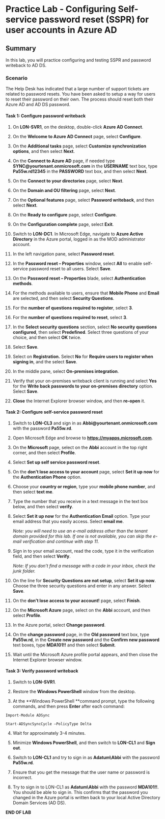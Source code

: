 # Practice Lab - Configuring Self-service password reset (SSPR) for user accounts in Azure AD

## Summary

In this lab, you will practice configuring and testing SSPR and password writeback to AD DS.

### Scenario

The Help Desk has indicated that a large number of support tickets are related to password resets. You have been asked to setup a way for users to reset their password on their own. The process should reset both their Azure AD and AD DS password. 

#### Task 1: Configure password writeback

1.  On **LON-SVR1**, on the desktop, double-click **Azure AD Connect**.

2.  On the **Welcome to Azure AD Connect** page, select **Configure**.

3.  On the **Additional tasks** page, select **Customize synchronization
    options**, and then select **Next**.

4.  On the **Connect to Azure AD** page, if needed type
    **SYNC\@yourtenant.onmicrosoft.com** in the **USERNAME** text box, type
    **Pa55w.rd12345** in the **PASSWORD** text box, and then select **Next**.

5.  On the **Connect to your directories** page, select **Next**.

6.  On the **Domain and OU filtering** page, select **Next**.

7.  On the **Optional features** page, select **Password writeback**, and then
    select **Next**.

8.  On the **Ready to configure** page, select **Configure**.

9.  On the **Configuration complete** page, select **Exit**.

10. Switch to **LON-DC1**. In Microsoft Edge, navigate to **Azure Active Directory**
    in the Azure portal, logged in as the MOD administrator account.

11. In the left navigation pane, select **Password reset**.

12. In the **Password reset – Properties** window, select **All** to enable
    self-service password reset to all users. Select **Save**.

13. On the **Password reset – Properties** blade, select **Authentication
    methods**.

14. For the methods available to users, ensure that **Mobile Phone** and
    **Email** are selected, and then select **Security Questions**.

15. For the **number of questions required to register**, select **3**.

16. For the **number of questions required to reset**, select **3**.

17. In the **Select security questions** section, select **No security questions
    configured**, then select **Predefined**. Select three questions of your
    choice, and then select **OK** twice.

18. Select **Save**.

19. Select on **Registration.** Select **No** for **Require users to register when
    signing in**, and the select **Save**.

20. In the middle pane, select **On-premises integration**.

21. Verify that your on-premises writeback client is running and select **Yes**
    for the **Write back passwords to your on-premises directory** option. Select
    **Save**.

22. **Close** the Internet Explorer browser window, and then **re-open** it.

#### Task 2: Configure self-service password reset

1.  Switch to **LON-CL3** and sign in as **Abbi\@yourtenant.onmicrosoft.com** 
    with the password **Pa55w.rd**.

2.  Open Microsoft Edge and browse to **https://myapps.microsoft.com**. 

3.  On the **Microsoft** page, select on the **Abbi** account in the top right
    corner, and then select **Profile**.

4.  Select **Set up self service password reset**.

5.  On the **don’t lose access to your account** page, select **Set it up now**
    for the **Authentication Phone** option.

6.  Choose your **country or region**, type your **mobile phone number**, and then select
    **text me**.

7.  Type the number that you receive in a text message in the text box below,
    and then select **verify**.

8.  Select **Set it up now** for the **Authentication Email** option. Type your
    email address that you easily access. Select **email me**.

    _Note: you will need to use an e-mail address other than the tenant domain 
    provided for this lab. If one is not available, you can skip the e-mail 
    verification and continue with step 11._

9. Sign in to your email account, read the code, type it in the verification
    field, and then select **Verify**. 
    
    _Note: If you don’t find a message with a code in your inbox, check the junk folder._

10. On the line for **Security Questions are not setup**, select **Set it up now**. Choose
    the three security questions and enter in any answer. Select **Save**.

11. On the **don’t lose access to your account!** page, select **Finish**.

12. On the **Microsoft Azure** page, select on the **Abbi** account, and then
    select **Profile**.

13. In the Azure portal, select **Change password**.

14. On the **change password** page, in the **Old password** text box, type
    **Pa55w.rd**, in the **Create new password** and the **Confirm new
    password** text boxes, type **MDA101!!** and then select **Submit**.

15. Wait until the Microsoft Azure profile portal appears, and then close the
    Internet Explorer browser window.

#### Task 3: Verify password writeback

1.  Switch to **LON-SVR1**.

2.  Restore the **Windows PowerShell** window from the desktop.

3.  At the **Windows PowerShell **command prompt, type the following commands, and
    then press **Enter** after each command:

```
Import-Module ADSync

Start-ADSyncSyncCycle –PolicyType Delta

```
4.  Wait for approximately 3-4 minutes.

5.  Minimize **Windows PowerShell**, and then switch to **LON-CL1** and **Sign out**.

6.  Switch to **LON-CL1** and try to sign in as **Adatum\\Abbi** with the password
    **Pa55w.rd**.

7.  Ensure that you get the message that the user name or password is incorrect.

8.  Try to sign in to LON-CL1 as **Adatum\\Abbi** with the password
    **MDA101!!**. You should be able to sign in. This confirms that the password
    you changed in the Azure portal is written back to your local Active
    Directory Domain Services (AD DS).

**END OF LAB**